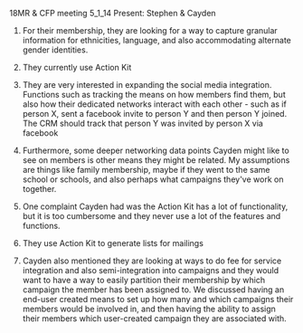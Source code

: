 18MR & CFP meeting 5_1_14
Present: Stephen & Cayden

1) For their membership, they are looking for a way to capture granular information for ethnicities, language, and also accommodating alternate gender identities.

2) They currently use Action Kit

3) They are very interested in expanding the social media integration. Functions such as tracking the means on how members find them, but also how their dedicated networks interact with each other - such as if person X, sent a facebook invite to person Y and then person Y joined. The CRM should track that person Y was invited by person X via facebook

4) Furthermore, some deeper networking data points Cayden might like to see on members is other means they might be related. My assumptions are things like family membership, maybe if they went to the same school or schools, and also perhaps what campaigns they've work on together.

5) One complaint Cayden had was the Action Kit has a lot of functionality, but it is too cumbersome and they never use a lot of the features and functions.

6) They use Action Kit to generate lists for mailings

7) Cayden also mentioned they are looking at ways to do fee for service integration and also semi-integration into campaigns and they would want to have a way to easily partition their membership by which campaign the member has been assigned to. We discussed having an end-user created means to set up how many and which campaigns their members would be involved in, and then having the ability to assign their members which user-created campaign they are associated with.
